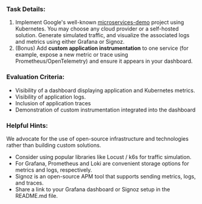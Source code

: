 ### **Task Details:**

1. Implement Google's well-known [microservices-demo](https://github.com/GoogleCloudPlatform/microservices-demo) project using Kubernetes. You may choose any cloud provider or a self-hosted solution. Generate simulated traffic, and visualize the associated logs and metrics using either Grafana or Signoz.
2. (Bonus) Add **custom application instrumentation** to one service (for example, expose a new metric or trace using Prometheus/OpenTelemetry) and ensure it appears in your dashboard.

### **Evaluation Criteria:**

- Visibility of a dashboard displaying application and Kubernetes metrics.
- Visibility of application logs.
- Inclusion of application traces
- Demonstration of custom instrumentation integrated into the dashboard

### **Helpful Hints:**

We advocate for the use of open-source infrastructure and technologies rather than building custom solutions.

- Consider using popular libraries like Locust / k6s for traffic simulation.
- For Grafana, Prometheus and Loki are convenient storage options for metrics and logs, respectively.
- Signoz is an open-source APM tool that supports sending metrics, logs, and traces.
- Share a link to your Grafana dashboard or Signoz setup in the README.md file.
